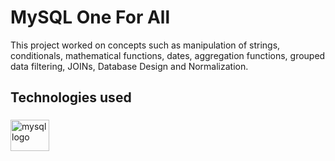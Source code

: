<h1 align="left">MySQL One For All</h1>



<p align="left">This project worked on concepts such as manipulation of strings, conditionals, mathematical functions, dates, aggregation functions, grouped data filtering, JOINs, Database Design and Normalization.</p>

###

<h2 align="left">Technologies used</h2>

###

<div align="left">
  <img src="https://cdn.jsdelivr.net/gh/devicons/devicon/icons/mysql/mysql-original.svg" height="50" width="62" alt="mysql logo"  />
</div>

###
